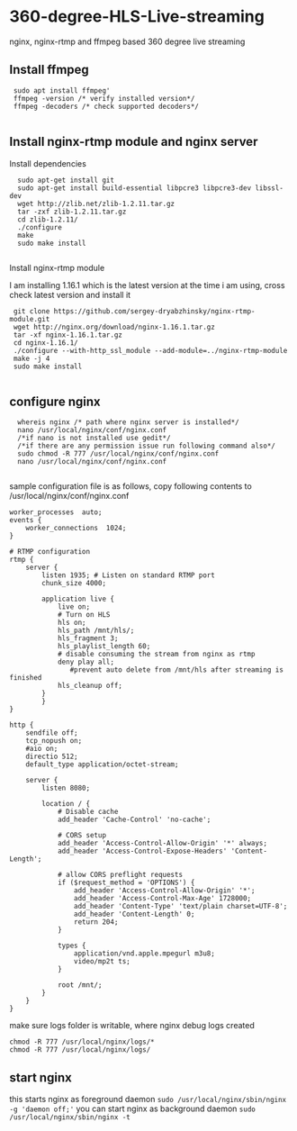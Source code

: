 # 360-degree-HLS-Live-streaming
nginx, nginx-rtmp and ffmpeg based 360 degree live streaming

## Install ffmpeg
```
 sudo apt install ffmpeg'
 ffmpeg -version /* verify installed version*/
 ffmpeg -decoders /* check supported decoders*/
 
```
## Install nginx-rtmp module and nginx server
Install dependencies
```
  sudo apt-get install git
  sudo apt-get install build-essential libpcre3 libpcre3-dev libssl-dev
  wget http://zlib.net/zlib-1.2.11.tar.gz
  tar -zxf zlib-1.2.11.tar.gz
  cd zlib-1.2.11/
  ./configure
  make
  sudo make install
 
```
Install nginx-rtmp module

I am installing 1.16.1 which is the latest version at the time i am using,
cross check latest version and install it
```
 git clone https://github.com/sergey-dryabzhinsky/nginx-rtmp-module.git
 wget http://nginx.org/download/nginx-1.16.1.tar.gz
 tar -xf nginx-1.16.1.tar.gz
 cd nginx-1.16.1/
 ./configure --with-http_ssl_module --add-module=../nginx-rtmp-module
 make -j 4
 sudo make install
 
```
## configure nginx
```
  whereis nginx /* path where nginx server is installed*/
  nano /usr/local/nginx/conf/nginx.conf
  /*if nano is not installed use gedit*/
  /*if there are any permission issue run following command also*/
  sudo chmod -R 777 /usr/local/nginx/conf/nginx.conf
  nano /usr/local/nginx/conf/nginx.conf
 
```
sample configuration file is as follows, copy following contents to /usr/local/nginx/conf/nginx.conf
```
worker_processes  auto;
events {
    worker_connections  1024;
}

# RTMP configuration
rtmp {
    server {
        listen 1935; # Listen on standard RTMP port
        chunk_size 4000;

        application live {
            live on;
            # Turn on HLS
            hls on;
            hls_path /mnt/hls/;
            hls_fragment 3;
            hls_playlist_length 60;
            # disable consuming the stream from nginx as rtmp
            deny play all;
	           #prevent auto delete from /mnt/hls after streaming is finished
            hls_cleanup off;		
        }
	    }
}

http {
    sendfile off;
    tcp_nopush on;
    #aio on;
    directio 512;
    default_type application/octet-stream;

    server {
        listen 8080;

        location / {
            # Disable cache
            add_header 'Cache-Control' 'no-cache';

            # CORS setup
            add_header 'Access-Control-Allow-Origin' '*' always;
            add_header 'Access-Control-Expose-Headers' 'Content-Length';

            # allow CORS preflight requests
            if ($request_method = 'OPTIONS') {
                add_header 'Access-Control-Allow-Origin' '*';
                add_header 'Access-Control-Max-Age' 1728000;
                add_header 'Content-Type' 'text/plain charset=UTF-8';
                add_header 'Content-Length' 0;
                return 204;
            }

            types {
                application/vnd.apple.mpegurl m3u8;
                video/mp2t ts;
            }

            root /mnt/;
        }
    }
}
```
make sure  logs folder is writable, where nginx debug logs created
```
chmod -R 777 /usr/local/nginx/logs/*
chmod -R 777 /usr/local/nginx/logs/
``` 
## start nginx
this starts nginx as foreground daemon
`sudo /usr/local/nginx/sbin/nginx -g 'daemon off;'`
you can start nginx as background daemon
`sudo /usr/local/nginx/sbin/nginx -t`

